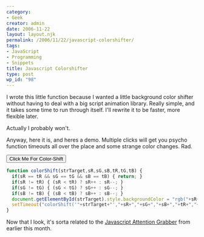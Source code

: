 ```yaml
---
category:
- Geek
creator: admin
date: 2006-11-22
layout: layout.njk
permalink: /2006/11/22/javascript-colorshifter/
tags:
- JavaScript
- Programming
- Snippets
title: Javascript Colorshifter
type: post
wp_id: "98"
---
```

<script type="text/javascript" src="https://static.velvetcache.org/pages/2006/11/22/javascript-colorshifter/cs.js"></script>

I wrote this little function because I wanted a little background color shifter without having to deal with a big script animation library.  Really simple, and it takes some time to run through itself.  I'll rewrite it to be faster, more flexible later.

Actually I probably won't.

Anyway, here it is, and heres a demo.  Multiple clicks will get you psycho function timeouts all over the place and some strange color changes.  Rad.

<input type="button" value="Click Me For Color-Shift" onclick="colorShift('csTarget',255,0,0,255,255,255);" />

```javascript
function colorShift(strTarget,sR,sG,sB,tR,tG,tB) {
  if(sR == tR && sG == tG && sB == tB) { return; }
  if(sR != tR) { (sR < tR) ? sR++ : sR--; }
  if(sG != tG) { (sG < tG) ? sG++ : sG--; }
  if(sB != tB) { (sB < tB) ? sB++ : sB--; }
  document.getElementById(strTarget).style.backgroundColor = "rgb("+sR+","+sG+","+sB+")";
  setTimeout("colorShift('"+strTarget+"',"+sR+","+sG+","+sB+","+tR+","+tG+","+tB+")",1);
}
```

Now that I look, it's sorta related to the [Javascript Attention Grabber](/2006/11/03/javascript-attention-grabber/) from earlier this month.
